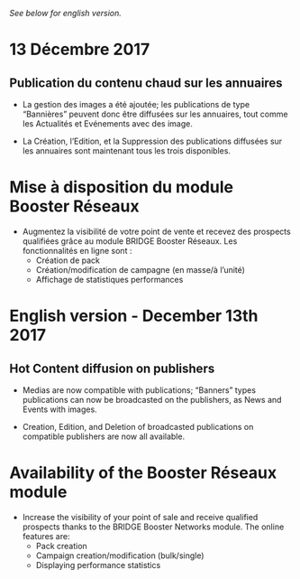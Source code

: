 *See below for english version.*

# 13 Décembre 2017

## Publication du contenu chaud sur les annuaires
* La gestion des images a été ajoutée; les publications de type “Bannières” peuvent donc être diffusées sur les annuaires, tout comme les Actualités et Evénements avec des image.

* La Création, l’Edition, et la Suppression des publications diffusées sur les annuaires sont maintenant tous les trois disponibles.

# Mise à disposition du module Booster Réseaux
* Augmentez la visibilité de votre point de vente et recevez des prospects qualifiées grâce au module BRIDGE Booster Réseaux. Les fonctionnalités en ligne sont :
  * Création de pack
  * Création/modification de campagne (en masse/à l’unité)
  * Affichage de statistiques performances

# English version - December 13th 2017

## Hot Content diffusion on publishers 
* Medias are now compatible with publications; “Banners” types publications can now be broadcasted on the publishers, as News and Events with images.

* Creation, Edition, and Deletion of broadcasted publications on compatible publishers are now all available.

# Availability of the Booster Réseaux module
* Increase the visibility of your point of sale and receive qualified prospects thanks to the BRIDGE Booster Networks module. The online features are:
  * Pack creation
  * Campaign creation/modification (bulk/single)
  * Displaying performance statistics
